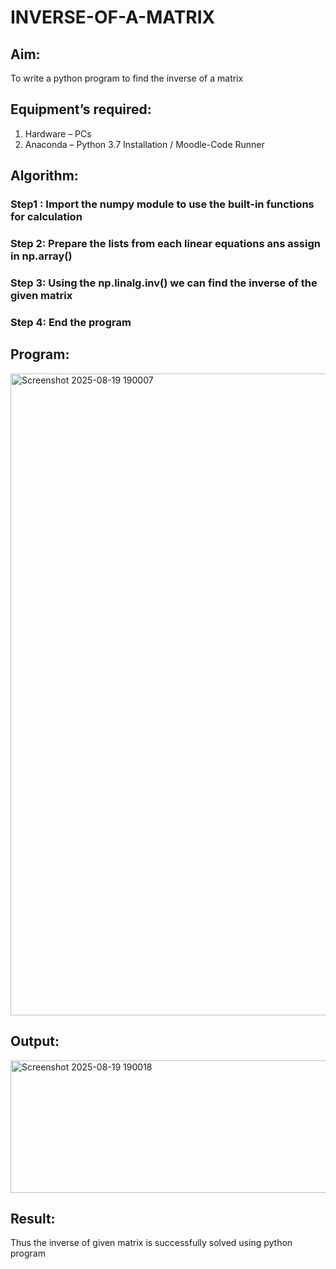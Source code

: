# INVERSE-OF-A-MATRIX
## Aim:
To write a python program to find the inverse of a matrix
## Equipment’s required:
1. 	Hardware – PCs
2. 	Anaconda – Python 3.7 Installation / Moodle-Code Runner
## Algorithm:
### Step1 : Import the numpy module to use the built-in functions for calculation
### Step 2: Prepare the lists from each linear equations ans assign in np.array()
### Step 3: Using the np.linalg.inv() we can find the inverse of the given matrix
### Step 4: End the program 

## Program:

<img width="1287" height="1027" alt="Screenshot 2025-08-19 190007" src="https://github.com/user-attachments/assets/9c9cb5e5-c8f6-43e4-9f10-5df2f71362b8" />

## Output:

<img width="1247" height="212" alt="Screenshot 2025-08-19 190018" src="https://github.com/user-attachments/assets/15effb91-9a8f-4b54-8add-4fa94e702809" />

## Result:
Thus the inverse of given matrix is successfully solved using python program

